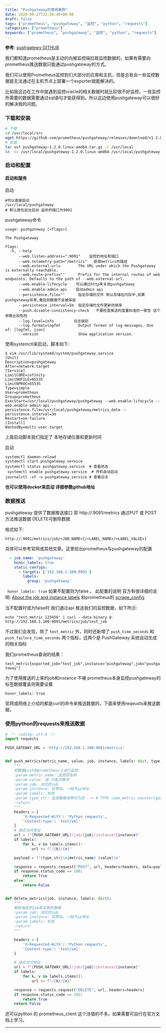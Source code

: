 ```yaml
---
title: "Pushgateway的使用案例"
date: 2020-08-27T22:38:40+08:00
draft: false
tags: ["prometheus", "pushgateway", "监控", "python", "requests"]
categories: ["prometheus"]
keywords: ["prometheus", "pushgateway", "监控", "python", "requests"]
---
```


**参考:** [pushgatewy GITHUB](https://github.com/prometheus/pushgateway)

我们都知道prometheus是主动的向被监控端拉取监控数据的，如果有需要向prometheus推送数据只能通过pushgateway的方式。

我们可以使用Prometheus监控到们大部分的应用和主机，但是总有会一些监控数据是无法通过在主机节点上部署一个exporter就能解决的。

比如我这边在工作中就遇到监控oracle的相关数据时就比较很不好监控，一些监控所需要的数据需要通过sql语句才能获得到。所以这边使用pushgateway可以很好的解决我的问题。

### 下载和安装

```bash
# 下载
cd /usr/local/src
wget https://github.com/prometheus/pushgateway/releases/download/v1.2.0/pushgateway-1.2.0.linux-amd64.tar.gz
# 安装
tar xvf pushgateway-1.2.0.linux-amd64.tar.gz -C /usr/local
ln -sv /usr/local/pushgateway-1.2.0.linux-amd64 /usr/local/pushgateway
```

### 启动和配置

#### 启动和服务

启动

```shell
#可以直接启动
/usr/local/pushgateway 
# 默认是在前台启动 监听的端口为9091
```

pushgateway命令

```shell
usage: pushgateway [<flags>]

The Pushgateway

Flags:
  -h, --help                    
      --web.listen-address=":9091"    监控的地址和端口
      --web.telemetry-path="/metrics"   获得metrics的路径
      --web.external-url=        The URL under which the Pushgateway is externally reachable.
      --web.route-prefix=""      Prefix for the internal routes of web endpoints. Defaults to the path of --web.external-url.
      --web.enable-lifecycle    可以通过http来关闭pushgateway
      --web.enable-admin-api    启动admin api
      --persistence.file=""      指定存储的文件 默认存储在内存中,如果pushgateway异常,重启则数据不会被保留
      --persistence.interval=5m  指定存储的文件更新的频率
      --push.disable-consistency-check   不要检查推送的度量标准的一致性 这个参数比较危险 
      --log.level=info         日志级别
      --log.format=logfmt        Output format of log messages. One of: [logfmt, json]
      --version                  Show application version.
```



使用systemctl来启动，脚本如下:

```shell
$ vim /usr/lib/systemd/system/pushgateway.service
[Unit]
Description=pushgateway
After=network.target
[Service]
LimitCORE=infinity
LimitNOFILE=65535
LimitNPROC=65535
Type=simple
User=prometheus
Group=prometheus
ExecStart=/usr/local/pushgateway/pushgateway --web.enable-lifecycle --web.enable-admin-api --persistence.file=/usr/local/pushgateway/metrics_data --persistence.interval=3m
Restart=on-failure
[Install]
WantedBy=multi-user.target

```

上面启动脚本我们指定了 本地存储位置和更新时间

启动

```shell
systemctl daemon-reload 
systemctl start pushgateway.service
systemctl status pushgateway.service  # 查看状态
 systemctl enable pushgateway.service  # 开机自动启动
journalctl -xf -u pushgateway.service # 查看日志

```



**也可以使用docker来启动 详细参数github地址**

### 数据推送

pushgateway 提供了数据推送接口 即 http://:9091/metrics   通过PUT 或 POST方法推送数据 DELETE可删除数据 

格式如下:

`http://:9091/metrics/job/<JOB_NAME>{/<LABEL_NAME>/<LABEL_VALUE>}`

具体可以参考官网或其他文章。这里给出prometheus与pushgateway的配置

```yaml
  - job_name: 'pushgateway'
    honor_labels: true
    static_configs:
      - targets: ['192.168.1.100:9091']
        labels:
          group: 'pushgateway'
```

` honor_labels: true`  如果不配置则为false 。 此配置的说明 官方有很详细的说明: [About the job and instance labels](https://github.com/prometheus/pushgateway#about-the-job-and-instance-labels) 和prometheus的 [scrape_config](https://prometheus.io/docs/prometheus/latest/configuration/configuration/#scrape_config)

当不配置时或为false时 我们通过api 推送我们的监控数据，如下所示:

```shell
echo "test_metric 123456" | curl --data-binary @- http://192.168.1.100:9091/metrics/job/test_job
```

不过我们会发现，除了 `test_metric` 外，同时还新增了 `push_time_seconds`  和 `push_failure_time_seconds` 两个指标，这两个是 PushGateway 系统自动生成的相关指标

我们prometheus查询的结果：

`test_metric{exported_job="test_job",instance="pushgateway",job="pushgateway"}`

为了使用推送的上来的job和instance 不被 prometheus本身监控pushgateway的标签数据覆盖则需要设置

`honor_labels: true`

官网或网络上介绍的都是curl的命令来推送数据的，下面来使用reqeusts来推送数据。

### 使用python的requests来推送数据

```python
# -*- coding: utf-8 -*-
import requests

PUSH_GATEWAY_URL = 'http://192.168.1.100:9091/metrics'


def push_metrics(metric_name, value, job, instance, labels: dict, type_str: str = None):
    """
    把数据push到prometheus上进行监控
    :param metric_name: 监控项名称
    :param value: 值 只能为数字
    :param job: 对应的job
    :param instance: 实例名，一般为ip地址
    :param labels: 标签
    :param type_str: 监控数据说明可为空 --> # TYPE some_metric counter/gauge
    :return:
    """
    headers = {
        'X-Requested-With': 'Python requests',
        'Content-type': 'text/xml'
    }
    # 组合访问地址
    url = f"{PUSH_GATEWAY_URL}/job/{job}/instance/{instance}"
    if labels:
        for k, v in labels.items():
            url += f"/{k}/{v}"

    payload = f"{type_str}\n{metric_name} {value}\n"

    response = requests.request("POST", url, headers=headers, data=payload)
    if response.status_code == 200:
        return True
    else:
        return False


def delete_metrics(job, instance, labels: dict):
    """
    删除指定的job和实例的数据
    :param job: 对应的job
    :param instance: 实例名，一般为ip地址
    :param labels: 标签
    :return:
    """

    headers = {
        'X-Requested-With': 'Python requests',
        'Content-type': 'text/xml'
    }

    # 组合访问地址
    url = f"{PUSH_GATEWAY_URL}/job/{job}/instance/{instance}"
    if labels:
        for k, v in labels.items():
            url += f"/{k}/{v}"

    response = requests.request("DELETE", url, headers=headers)
    if response.status_code == 202:
        return True
    return False

```

还可以python 的 prometheus_client  这个涉猎的不多。如果需要可自行在官方文档上学习。





---



